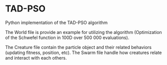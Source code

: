# TAD-PSO
Python implementation of the TAD-PSO algorithm

The World file is provide an example for utilizing the algorithm (Optimization of the Schwefel function in 100D over 500 000 evaluations).

The Creature file contain the particle object and their related behaviors (updating fitness, position, etc). The Swarm file handle how creatures relate and interact with each others.
